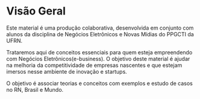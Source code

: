 
# Visão Geral

Este material é uma produção colaborativa, desenvolvida em conjunto com alunos da disciplina de Negócios Eletrônicos e Novas Mídias do PPGCTI da UFRN. 

Trataremos aqui de conceitos essenciais para quem esteja empreendendo com Negócios Eletrônicos(e-business). 
O objetivo deste material é ajudar na melhoria da competitividade de empresas nascentes e que estejam imersos nesse ambiente de inovação e startups. 

O objetivo é associar teorias e conceitos com exemplos e estudo de casos no RN, Brasil e Mundo.
